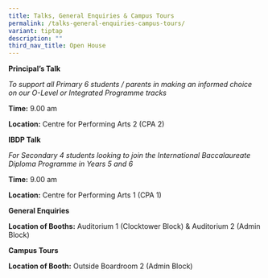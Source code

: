 ```yaml
---
title: Talks, General Enquiries & Campus Tours
permalink: /talks-general-enquiries-campus-tours/
variant: tiptap
description: ""
third_nav_title: Open House
---
```

<p><strong>Principal’s Talk</strong>
</p>
<p><em>To support all Primary 6 students / parents in making an informed choice on our O-Level or Integrated Programme tracks</em>
</p>
<p><strong>Time:</strong> 9.00 am</p>
<p><strong>Location:</strong> Centre for Performing Arts 2 (CPA 2)</p>
<p><strong>IBDP Talk</strong>
</p>
<p><em>For Secondary 4 students looking to join the International Baccalaureate Diploma Programme in Years 5 and 6</em>
</p>
<p><strong>Time:</strong> 9.00 am</p>
<p><strong>Location:</strong> Centre for Performing Arts 1 (CPA 1)</p>
<p><strong>General Enquiries</strong>
</p>
<p><strong>Location of Booths:</strong> Auditorium 1 (Clocktower Block) &amp;
Auditorium 2 (Admin Block)</p>
<p><strong>Campus Tours</strong>
</p>
<p><strong>Location of Booth:</strong> Outside Boardroom 2 (Admin Block)</p>